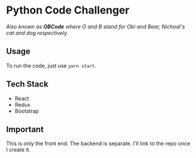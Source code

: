 # Python Code Challenger

*Also known as **OBCode** where O and B stand for Obi and Bear, Nichoal's cat and dog respectively.*

## Usage 

To run the code, just use `yarn start`.

## Tech Stack
* React
* Redux
* Bootstrap

## Important

This is only the front end. The backend is separate. I'll link to the repo once I create it. 
